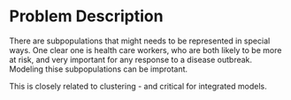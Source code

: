 # Problem Description
There are subpopulations that might needs to be represented in special ways. One clear one is health care workers, who are both likely to be more at risk, and very important for any response to a disease outbreak. Modeling thise subpopulations can be improtant.

This is closely related to clustering - and critical for integrated models.